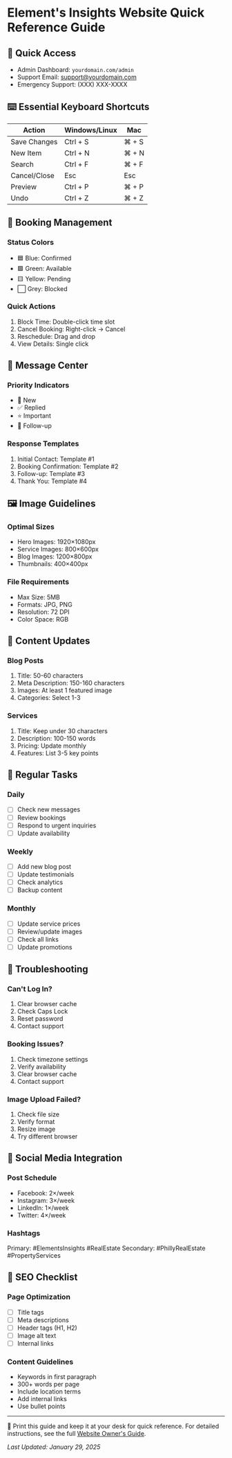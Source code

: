 # Element's Insights Website Quick Reference Guide

## 🔑 Quick Access
- Admin Dashboard: `yourdomain.com/admin`
- Support Email: support@yourdomain.com
- Emergency Support: (XXX) XXX-XXXX

## ⌨️ Essential Keyboard Shortcuts

| Action | Windows/Linux | Mac |
|--------|--------------|-----|
| Save Changes | Ctrl + S | ⌘ + S |
| New Item | Ctrl + N | ⌘ + N |
| Search | Ctrl + F | ⌘ + F |
| Cancel/Close | Esc | Esc |
| Preview | Ctrl + P | ⌘ + P |
| Undo | Ctrl + Z | ⌘ + Z |

## 📅 Booking Management

### Status Colors
- 🟦 Blue: Confirmed
- 🟩 Green: Available
- 🟨 Yellow: Pending
- ⬜ Grey: Blocked

### Quick Actions
1. Block Time: Double-click time slot
2. Cancel Booking: Right-click → Cancel
3. Reschedule: Drag and drop
4. View Details: Single click

## 📧 Message Center

### Priority Indicators
- 🔵 New
- ✅ Replied
- ⭐ Important
- 🚩 Follow-up

### Response Templates
1. Initial Contact: Template #1
2. Booking Confirmation: Template #2
3. Follow-up: Template #3
4. Thank You: Template #4

## 🖼️ Image Guidelines

### Optimal Sizes
- Hero Images: 1920×1080px
- Service Images: 800×600px
- Blog Images: 1200×800px
- Thumbnails: 400×400px

### File Requirements
- Max Size: 5MB
- Formats: JPG, PNG
- Resolution: 72 DPI
- Color Space: RGB

## 📝 Content Updates

### Blog Posts
1. Title: 50-60 characters
2. Meta Description: 150-160 characters
3. Images: At least 1 featured image
4. Categories: Select 1-3

### Services
1. Title: Keep under 30 characters
2. Description: 100-150 words
3. Pricing: Update monthly
4. Features: List 3-5 key points

## 🔄 Regular Tasks

### Daily
- [ ] Check new messages
- [ ] Review bookings
- [ ] Respond to urgent inquiries
- [ ] Update availability

### Weekly
- [ ] Add new blog post
- [ ] Update testimonials
- [ ] Check analytics
- [ ] Backup content

### Monthly
- [ ] Update service prices
- [ ] Review/update images
- [ ] Check all links
- [ ] Update promotions

## 🚨 Troubleshooting

### Can't Log In?
1. Clear browser cache
2. Check Caps Lock
3. Reset password
4. Contact support

### Booking Issues?
1. Check timezone settings
2. Verify availability
3. Clear browser cache
4. Contact support

### Image Upload Failed?
1. Check file size
2. Verify format
3. Resize image
4. Try different browser

## 📱 Social Media Integration

### Post Schedule
- Facebook: 2×/week
- Instagram: 3×/week
- LinkedIn: 1×/week
- Twitter: 4×/week

### Hashtags
Primary: #ElementsInsights #RealEstate
Secondary: #PhillyRealEstate #PropertyServices

## 🎯 SEO Checklist

### Page Optimization
- [ ] Title tags
- [ ] Meta descriptions
- [ ] Header tags (H1, H2)
- [ ] Image alt text
- [ ] Internal links

### Content Guidelines
- Keywords in first paragraph
- 300+ words per page
- Include location terms
- Add internal links
- Use bullet points

---

📌 Print this guide and keep it at your desk for quick reference.
For detailed instructions, see the full [Website Owner's Guide](website-owner-guide.md).

*Last Updated: January 29, 2025*
